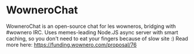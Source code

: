 # WowneroChat

WowneroChat is an open-source chat for les wowneros, bridging with #wownero IRC.
Uses memes-leading Node.JS async server with smart caching, so you don't need to eat your fingers because of slow site :)
Read more here: https://funding.wownero.com/proposal/76
